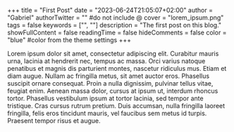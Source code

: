 +++
title = "First Post"
date = "2023-06-24T21:05:07+02:00"
author = "Gabriel"
authorTwitter = "" #do not include @
cover = "lorem_ipsum.png"
tags = false
keywords = ["", ""]
description = "The first post on this blog."
showFullContent = false
readingTime = false
hideComments = false
color = "blue" #color from the theme settings
+++

Lorem ipsum dolor sit amet, consectetur adipiscing elit. Curabitur mauris urna, lacinia at hendrerit nec, tempus ac massa. Orci varius natoque penatibus et magnis dis parturient montes, nascetur ridiculus mus. Etiam et diam augue. Nullam ac fringilla metus, sit amet auctor eros. Phasellus suscipit ornare consequat. Proin a nulla dignissim, pulvinar tellus vitae, feugiat enim. Aenean massa dolor, cursus at ipsum ut, interdum rhoncus tortor. Phasellus vestibulum ipsum at tortor lacinia, sed tempor ante tristique. Cras cursus rutrum pretium. Duis accumsan, nulla fringilla laoreet fringilla, felis eros tincidunt mauris, vel faucibus sem metus id turpis. Praesent tempor risus et augue.
